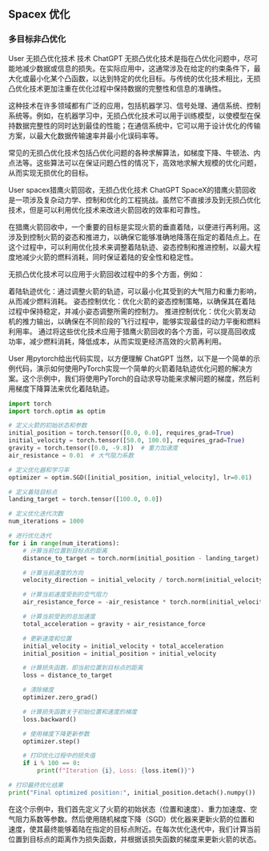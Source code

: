 ## Spacex 优化

### 多目标非凸优化

User
无损凸优化技术 技术
ChatGPT
无损凸优化技术是指在凸优化问题中，尽可能地减少数据或信息的损失。在实际应用中，这通常涉及在给定的约束条件下，最大化或最小化某个凸函数，以达到特定的优化目标。与传统的优化技术相比，无损凸优化技术更加注重在优化过程中保持数据的完整性和信息的准确性。

这种技术在许多领域都有广泛的应用，包括机器学习、信号处理、通信系统、控制系统等。例如，在机器学习中，无损凸优化技术可以用于训练模型，以使模型在保持数据完整性的同时达到最佳的性能；在通信系统中，它可以用于设计优化的传输方案，以最大化数据传输速率并最小化误码率等。

常见的无损凸优化技术包括凸优化问题的各种求解算法，如梯度下降、牛顿法、内点法等。这些算法可以在保证问题凸性的情况下，高效地求解大规模的优化问题，从而实现无损优化的目标。



User
spacex猎鹰火箭回收，无损凸优化技术
ChatGPT
SpaceX的猎鹰火箭回收是一项涉及复杂动力学、控制和优化的工程挑战。虽然它不直接涉及到无损凸优化技术，但是可以利用优化技术来改进火箭回收的效率和可靠性。

在猎鹰火箭回收中，一个重要的目标是实现火箭的垂直着陆，以便进行再利用。这涉及到控制火箭的姿态和推进力，以确保它能够准确地降落在指定的着陆点上。在这个过程中，可以利用优化技术来调整着陆轨迹、姿态控制和推进控制，以最大程度地减少火箭的燃料消耗，同时保证着陆的安全性和稳定性。

无损凸优化技术可以应用于火箭回收过程中的多个方面，例如：

着陆轨迹优化：通过调整火箭的轨迹，可以最小化其受到的大气阻力和重力影响，从而减少燃料消耗。
姿态控制优化：优化火箭的姿态控制策略，以确保其在着陆过程中保持稳定，并减小姿态调整所需的控制力。
推进控制优化：优化火箭发动机的推力输出，以确保在不同阶段的飞行过程中，能够实现最佳的动力平衡和燃料利用率。
通过将这些优化技术应用于猎鹰火箭回收的各个方面，可以提高回收成功率，减少燃料消耗，降低成本，从而实现更经济高效的火箭再利用。

User
用pytorch给出代码实现，以方便理解
ChatGPT
当然，以下是一个简单的示例代码，演示如何使用PyTorch实现一个简单的火箭着陆轨迹优化问题的解决方案。这个示例中，我们将使用PyTorch的自动求导功能来求解问题的梯度，然后利用梯度下降算法来优化着陆轨迹。

```python
import torch
import torch.optim as optim

# 定义火箭的初始状态和参数
initial_position = torch.tensor([0.0, 0.0], requires_grad=True)
initial_velocity = torch.tensor([50.0, 100.0], requires_grad=True)
gravity = torch.tensor([0.0, -9.8])  # 重力加速度
air_resistance = 0.01  # 大气阻力系数

# 定义优化器和学习率
optimizer = optim.SGD([initial_position, initial_velocity], lr=0.01)

# 定义着陆目标点
landing_target = torch.tensor([100.0, 0.0])

# 定义优化迭代次数
num_iterations = 1000

# 进行优化迭代
for i in range(num_iterations):
    # 计算当前位置到目标点的距离
    distance_to_target = torch.norm(initial_position - landing_target)

    # 计算当前速度的方向
    velocity_direction = initial_velocity / torch.norm(initial_velocity)

    # 计算当前速度受到的空气阻力
    air_resistance_force = -air_resistance * torch.norm(initial_velocity) * velocity_direction

    # 计算当前受到的总加速度
    total_acceleration = gravity + air_resistance_force

    # 更新速度和位置
    initial_velocity = initial_velocity + total_acceleration
    initial_position = initial_position + initial_velocity

    # 计算损失函数，即当前位置到目标点的距离
    loss = distance_to_target

    # 清除梯度
    optimizer.zero_grad()

    # 计算损失函数关于初始位置和速度的梯度
    loss.backward()

    # 使用梯度下降更新参数
    optimizer.step()

    # 打印优化过程中的损失值
    if i % 100 == 0:
        print(f"Iteration {i}, Loss: {loss.item()}")

# 打印最终优化结果
print("Final optimized position:", initial_position.detach().numpy())

```
在这个示例中，我们首先定义了火箭的初始状态（位置和速度）、重力加速度、空气阻力系数等参数。然后使用随机梯度下降（SGD）优化器来更新火箭的位置和速度，使其最终能够着陆在指定的目标点附近。在每次优化迭代中，我们计算当前位置到目标点的距离作为损失函数，并根据该损失函数的梯度来更新火箭的状态。